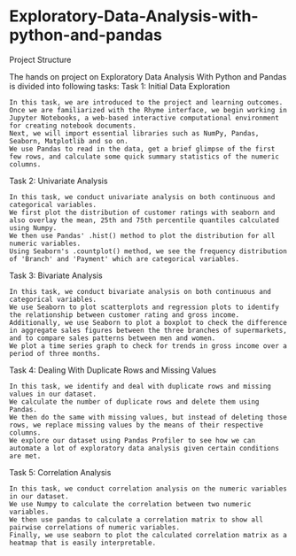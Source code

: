 # Exploratory-Data-Analysis-with-python-and-pandas
Project Structure

The hands on project on Exploratory Data Analysis With Python and Pandas is divided into following tasks:
Task 1: Initial Data Exploration

    In this task, we are introduced to the project and learning outcomes.
    Once we are familiarized with the Rhyme interface, we begin working in Jupyter Notebooks, a web-based interactive computational environment for creating notebook documents.
    Next, we will import essential libraries such as NumPy, Pandas, Seaborn, Matplotlib and so on.
    We use Pandas to read in the data, get a brief glimpse of the first few rows, and calculate some quick summary statistics of the numeric columns.

Task 2: Univariate Analysis

    In this task, we conduct univariate analysis on both continuous and categorical variables.
    We first plot the distribution of customer ratings with seaborn and also overlay the mean, 25th and 75th percentile quantiles calculated using Numpy.
    We then use Pandas' .hist() method to plot the distribution for all numeric variables.
    Using Seaborn's .countplot() method, we see the frequency distribution of 'Branch' and 'Payment' which are categorical variables.

Task 3: Bivariate Analysis

    In this task, we conduct bivariate analysis on both continuous and categorical variables.
    We use Seaborn to plot scatterplots and regression plots to identify the relationship between customer rating and gross income.
    Additionally, we use Seaborn to plot a boxplot to check the difference in aggregate sales figures between the three branches of supermarkets, and to compare sales patterns between men and women.
    We plot a time series graph to check for trends in gross income over a period of three months.

Task 4: Dealing With Duplicate Rows and Missing Values

    In this task, we identify and deal with duplicate rows and missing values in our dataset.
    We calculate the number of duplicate rows and delete them using Pandas.
    We then do the same with missing values, but instead of deleting those rows, we replace missing values by the means of their respective columns.
    We explore our dataset using Pandas Profiler to see how we can automate a lot of exploratory data analysis given certain conditions are met.

Task 5: Correlation Analysis

    In this task, we conduct correlation analysis on the numeric variables in our dataset.
    We use Numpy to calculate the correlation between two numeric variables.
    We then use pandas to calculate a correlation matrix to show all pairwise correlations of numeric variables.
    Finally, we use seaborn to plot the calculated correlation matrix as a heatmap that is easily interpretable.
